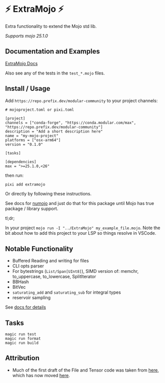 # ⚡ ExtraMojo ⚡

Extra functionality to extend the Mojo std lib.

*Supports mojo 25.1.0*

## Documentation and Examples

[ExtraMojo Docs](https://extramojo.github.io/ExtraMojo/)

Also see any of the tests in the `test_*.mojo` files.

## Install / Usage

Add `https://repo.prefix.dev/modular-community` to your project channels:

```
# mojoproject.toml or pixi.toml

[project]
channels = ["conda-forge", "https://conda.modular.com/max", "https://repo.prefix.dev/modular-community"]
description = "Add a short description here"
name = "my-mojo-project"
platforms = ["osx-arm64"]
version = "0.1.0"

[tasks]

[dependencies]
max = ">=25.1.0,<26"
```

then run:

```bash
pixi add extramojo
```

Or directly by following these instructions.

See docs for [numojo](https://github.com/Mojo-Numerics-and-Algorithms-group/NuMojo/tree/v0.3?tab=readme-ov-file#how-to-install) and just do that for this package until Mojo has true package / library support.

tl;dr;

In your project `mojo run -I "../ExtraMojo" my_example_file.mojo`.
Note the bit about how to add this project to your LSP so things resolve in VSCode.


## Notable Functionality

- Buffered Reading and writing for files
- CLI opts parser
- For bytestrings (`List/Span[UInt8]`), SIMD version of: memchr, to_uppercase, to_lowercase, SplitIterator
- BBHash
- BitVec
- `saturating_add` and `saturating_sub` for integral types
- reservoir sampling

See [docs for details](https://extramojo.github.io/ExtraMojo/)


## Tasks

```
magic run test
magic run format
magic run build
```

## Attribution

- Much of the first draft of the File and Tensor code was taken from [here](https://github.com/MoSafi2/MojoFastTrim/tree/restructed), which has now moved [here](https://github.com/MoSafi2/BlazeSeq).
